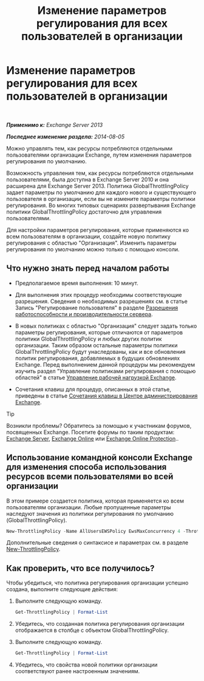 ﻿---
title: 'Изменение параметров регулирования для всех пользователей в организации'
TOCTitle: Изменение параметров регулирования для всех пользователей в организации
ms:assetid: c45cacfc-768d-4605-9bb0-53e30273fe4d
ms:mtpsurl: https://technet.microsoft.com/ru-ru/library/JJ863578(v=EXCHG.150)
ms:contentKeyID: 50556458
ms.date: 04/30/2018
mtps_version: v=EXCHG.150
ms.translationtype: HT
---

# Изменение параметров регулирования для всех пользователей в организации

 

_**Применимо к:** Exchange Server 2013_

_**Последнее изменение раздела:** 2014-08-05_

Можно управлять тем, как ресурсы потребляются отдельными пользователями организации Exchange, путем изменения параметров регулирования по умолчанию.

Возможность управления тем, как ресурсы потребляются отдельными пользователями, была доступна в Exchange Server 2010 и она расширена для Exchange Server 2013. Политика GlobalThrottlingPolicy задает параметры по умолчанию для каждого нового и существующего пользователя в организации, если вы не измените параметры политики регулирования. Во многих типовых сценариях развертывания Exchange политики GlobalThrottlingPolicy достаточно для управления пользователями.

Для настройки параметров регулирования, которые применяются ко всем пользователям в организации, создайте новую политику регулирования с областью "Организация". Изменить параметры регулирования по умолчанию можно только с помощью консоли.

## Что нужно знать перед началом работы

  - Предполагаемое время выполнения: 10 минут.

  - Для выполнения этих процедур необходимы соответствующие разрешения. Сведения о необходимых разрешениях см. в статье Запись "Регулирование пользователя" в разделе [Разрешения работоспособности и производительности сервера](server-health-and-performance-permissions-exchange-2013-help.md).

  - В новых политиках с областью "Организация" следует задать только параметры регулирования, которые отличаются от параметров политики GlobalThrottlingPolicy и любых других политик организации. Таким образом остальные параметры политики GlobalThrottlingPolicy будут унаследованы, как и все обновления политик регулирования, добавляемых в будущих обновлениях Exchange. Перед выполнением данной процедуры мы рекомендуем изучить раздел "Управление политиками регулирования с помощью областей" в статье [Управление рабочей нагрузкой Exchange](exchange-workload-management-exchange-2013-help.md).

  - Сочетания клавиш для процедур, описанных в этой статье, приведены в статье [Сочетания клавиш в Центре администрирования Exchange](keyboard-shortcuts-in-the-exchange-admin-center-exchange-online-protection-help.md).

> [!TIP]  
> Возникли проблемы? Обратитесь за помощью к участникам форумов, посвященных Exchange. Посетите форумы по таким продуктам: <a href="https://go.microsoft.com/fwlink/p/?linkid=60612">Exchange Server</a>, <a href="https://go.microsoft.com/fwlink/p/?linkid=267542">Exchange Online</a> или <a href="https://go.microsoft.com/fwlink/p/?linkid=285351">Exchange Online Protection</a>..


## Использование командной консоли Exchange для изменения способа использования ресурсов всеми пользователями во всей организации

В этом примере создается политика, которая применяется ко всем пользователям организации. Любые пропущенные параметры наследуют значения из политики регулирования по умолчанию (GlobalThrottlingPolicy).

```powershell
New-ThrottlingPolicy -Name AllUsersEWSPolicy EwsMaxConcurrency 4 -ThrottlingPolicyScope Organization
```

Дополнительные сведения о синтаксисе и параметрах см. в разделе [New-ThrottlingPolicy](https://technet.microsoft.com/ru-ru/library/dd351045\(v=exchg.150\)).

## Как проверить, что все получилось?

Чтобы убедиться, что политика регулирования организации успешно создана, выполните следующие действия:

1.  Выполните следующую команду.
    
    ```powershell
	Get-ThrottlingPolicy | Format-List
	```

2.  Убедитесь, что созданная политика регулирования организации отображается в столбце с объектом GlobalThrottlingPolicy.

3.  Выполните следующую команду.
    
    ```powershell
	Get-ThrottlingPolicy | Format-List
	```

4.  Убедитесь, что свойства новой политики организации соответствуют ранее настроенным значениям.

